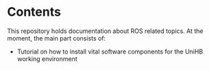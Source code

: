 Contents
========

This repository holds documentation about ROS related topics. At the moment, the main part consists of:

 - Tutorial on how to install vital software components for the UniHB working environment